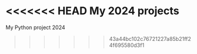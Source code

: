 <<<<<<< HEAD
My 2024 projects
=======
My Python project 2024
>>>>>>> 43a44bc102c76721227a85b21ff24f695580d3f1
